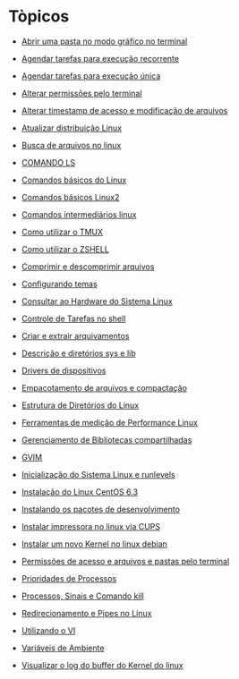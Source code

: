 # Tòpicos

* <a href="linux/OPENDIR.md" target="_self">Abrir uma pasta no modo gráfico no terminal</a>

* <a href="linux/AGENDARTAREFAS.md" target="_self">Agendar tarefas para execução recorrente</a>


* <a href="linux/AGENDARTAREFAS2.md" target="_self">Agendar tarefas para execução única</a>


* <a href="linux/ALTER-PERMISSAO.md" target="_self">Alterar permissões pelo terminal</a>
* <a href="linux/ALTERTIMESTAMP.md" target="_self">Alterar timestamp de acesso e modificação de arquivos</a>
* <a href="linux/UPDATE-DIST.md" target="_self">Atualizar distribuição Linux</a>
* <a href="linux/SEARCH-FILES.md " target="_self">Busca de arquivos no linux</a>
* <a href="linux/LS.md" target="_self">COMANDO LS</a>
* <a href="linux/COMANDOS-BASIC.md" target="_self">Comandos básicos do Linux</a>
* <a href="linux/COMANDOS-BASIC2.md" target="_self">Comandos básicos Linux2</a>
* <a href="linux/INTERMEDIARIO.md" target="_self">Comandos intermediários linux</a>
* <a href="linux/TMUX.md" target="_self">Como utilizar o TMUX</a>
* <a href="linux/ZSHELL.md" target="_self">Como utilizar o ZSHELL</a>
* <a href="linux/COMPRIMIR.md" target="_self">Comprimir e descomprimir arquivos</a>
* <a href="linux/THEMES.md" target="_self">Configurando temas</a>
* <a href="linux/HARDWARE.md" target="_self">Consultar ao Hardware do Sistema Linux</a>
* <a href="linux/SHELL-TAREF.md" target="_self">Controle de Tarefas no shell</a>
* <a href="linux/EXTRAIR.md" target="_self">Criar e extrair arquivamentos</a>
* <a href="linux/SYS-LIB.MD" target="_self">Descrição e diretórios sys e lib</a>
* <a href="linux/DRIVERS.md" target="_self">Drivers de dispositivos</a>
* <a href="linux/EMPACOTAMENTO.md" target="_self">Empacotamento de arquivos e compactação</a>
* <a href="linux/ESTRUTURA.md" target="_self">Estrutura de Diretórios do Linux</a>
* <a href="linux/MEDIÇÃO-PER.md" target="_self">Ferramentas de medição de Performance Linux</a>
* <a href="linux/BIBLIOTECAS.md" target="_self">Gerenciamento de Bibliotecas compartilhadas</a>
* <a href="linux/GVIM.md" target="_self">GVIM</a>
* <a href="linux/RUNLEVELS.md" target="_self">Inicialização do Sistema Linux e runlevels</a>
* <a href="linux/CENTOS.md" target="_self">Instalação do Linux CentOS 6.3</a>
* <a href="linux/PACOTES-DEV.md" target="_self">Instalando os pacotes de desenvolvimento</a>
* <a href="linux/IMPRESSORA.md" target="_self">Instalar impressora no linux via CUPS</a>
* <a href="linux/NEW-KERNEL.md" target="_self">Instalar um novo Kernel no linux debian</a>
* <a href="linux/PERMISSAO-ACESS.Md" target="_self">Permissões de acesso e arquivos e pastas pelo terminal</a>
* <a href="linux/PRIOR-PROC.md" target="_self">Prioridades de Processos</a>
* <a href="linux/PROC-SING-KILL.md" target="_self">Processos, Sinais e Comando kill</a>
* <a href="linux/PIPES-REDIRECT.md" target="_self">Redirecionamento e Pipes no Linux</a>
* <a href="linux/VI.md" target="_self">Utilizando o VI</a>
* <a href="linux/VARIAVEIS-AMBIENTE.md" target="_self">Variáveis de Ambiente</a>
* <a href="linux/LOG-BUFFER.md" target="_self">Visualizar o log do buffer do Kernel do linux</a>

